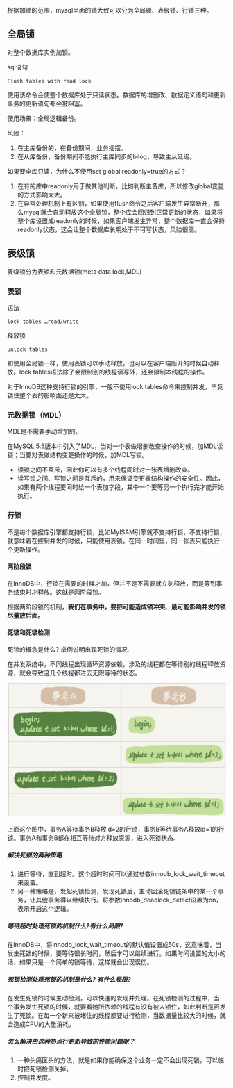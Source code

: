 根据加锁的范围，mysql里面的锁大致可以分为全局锁、表级锁、行锁三种。

## 全局锁

对整个数据库实例加锁。

sql语句

```mysql
Flush tables with read lock
```

使用该命令会使整个数据库处于只读状态。数据库的增删改、数据定义语句和更新事务的更新语句都会被阻塞。

使用场景：全局逻辑备份。

风险：

1. 在主库备份的，在备份期间，业务摇摆。
2. 在从库备份，备份期间不能执行主库同步的bilog，导致主从延迟。

如果要全库只读，为什么不使用set global readonly=true的方式？

1. 在有的库中readonly用于做其他判断，比如判断主备库，所以修改global变量的方式影响太大。
2. 在异常处理机制上有区别，如果使用flush命令之后客户端发生异常断开，那么mysql就会自动释放这个全局锁，整个库会回归到正常更新的状态，如果将整个库设置成readonly的时候，如果客户端发生异常，整个数据库一直会保持readonly状态，这会让整个数据库长期处于不可写状态，风险很高。

## 表级锁

表级锁分为表锁和元数据锁(meta data lock,MDL)

### 表锁

语法

```mysql
lock tables …read/write		
```

释放锁

```mysql
unlock tables
```

和使用全局锁一样，使用表锁可以手动释放，也可以在客户端断开的时候自动释放。lock tables语法除了会限制别的线程读写外，还会限制本线程的操作。

对于InnoDB这种支持行锁的引擎，一般不使用lock tables命令来控制并发，毕竟锁住整个表的影响面还是太大。

### 元数据锁（MDL） 

MDL是不需要手动增加的。

在MySQL 5.5版本中引入了MDL，当对一个表做增删改查操作的时候，加MDL读锁；当要对表做结构变更操作的时候，加MDL写锁。

- 读锁之间不互斥，因此你可以有多个线程同时对一张表增删改查。
- 读写锁之间、写锁之间是互斥的，用来保证变更表结构操作的安全性。因此，如果有两个线程要同时给一个表加字段，其中一个要等另一个执行完才能开始执行。

### 行锁

不是每个数据库引擎都支持行锁，比如MyISAM引擎就不支持行锁，不支持行锁，就意味着在控制并发的时候，只能使用表锁，在同一时间里，同一张表只能执行一个更新操作。

#### 两阶段锁

在InnoDB中，行锁在需要的时候才加，但并不是不需要就立刻释放，而是等到事务结束时才释放。这就是两阶段锁。

根据两阶段锁的机制，**我们在事务中，要把可能造成锁冲突、最可能影响并发的锁尽量放后面。**

#### 死锁和死锁检测

死锁的概念是什么? 举例说明出现死锁的情况.

在并发系统中，不同线程出现循环资源依赖，涉及的线程都在等待别的线程释放资源，就会导致这几个线程都进去无限等待的状态。

<div align="center"> <img src="png/1.png"/> </div><br>
上面这个图中，事务A等待事务B释放id=2的行锁，事务B等待事务A释放id=1的行锁。事务A和事务B都在相互等待对方释放资源，进入死锁状态.

##### 解决死锁的两种策略

1. 进行等待，直到超时。这个超时时间可以通过参数innodb_lock_wait_timeout来设置。
2. 另一种策略是，发起死锁检测，发现死锁后，主动回滚死锁链条中的某一个事务，让其他事务得以继续执行。将参数innodb_deadlock_detect设置为on，表示开启这个逻辑。

##### 等待超时处理死锁的机制什么?有什么局限?

在InnoDB中，将innodb_lock_wait_timeout的默认值设置成50s，这意味着，当发生死锁的时候，要等待很长时间，然后才可以继续进行。如果时间设置的太小的话，如果只是一个简单的锁等待，这样就会出现误伤。

##### 死锁检测处理死锁的机制是什么? 有什么局限?

在发生死锁的时候主动检测，可以快速的发现并处理。在死锁检测的过程中，当一个事务发生死锁的时候，就要看她所依赖的线程有没有被人锁住，如此判断是否发生了死锁。在每一个新来被堵住的线程都要进行检测，当数据量比较大的时候，就会造成CPU的大量消耗。

##### 怎么解决由这种热点行更新导致的性能问题呢？

1. 一种头痛医头的方法，就是如果你能确保这个业务一定不会出现死锁，可以临时把死锁检测关掉。
2. 控制并发度。